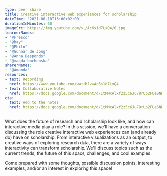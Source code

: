 ```yaml
---
type: peer share
title: Creative interactive web experiences for scholarship
dateTime: '2021-06-18T13:00+02:00'
durationInMinutes: 60
imageSrc: https://img.youtube.com/vi/Ac6s1d7LxQ4/0.jpg
learnerNames:
- "@Fresco"
- "@hay"
- "@Philo"
- "@Gunnar de Jong"
- "@Anna Desponds"
- "@magda bochenska"
sharerNames:
- "@Amanda"
resources:
- text: Recording
  href: https://www.youtube.com/watch?v=Ac6s1d7LxQ4
- text: Collaborative Notes
  href: https://docs.google.com/document/d/1tMMxAlxf2z5c6Ju78rUp2FUeSNRH16aB1eTLkei49fQ/edit
cta:
  text: Add to the notes
  href: https://docs.google.com/document/d/1tMMxAlxf2z5c6Ju78rUp2FUeSNRH16aB1eTLkei49fQ/edit
---
```

What does the future of research and scholarship look like, and how can interactive media play a role? In this session, we'll have a conversation discussing the role creative interactive web experiences can (and already do) have on scholarship. From interactive visualizations as an output, to creative ways of exploring research data, there are a variety of ways interactivity can transform scholarship. We'll discuss topics such as the current trends, the future of this space, challenges, and cool examples.
<!--more-->
Come prepared with some thoughts, possible discussion points, interesting examples, and/or an interest in exploring this space!